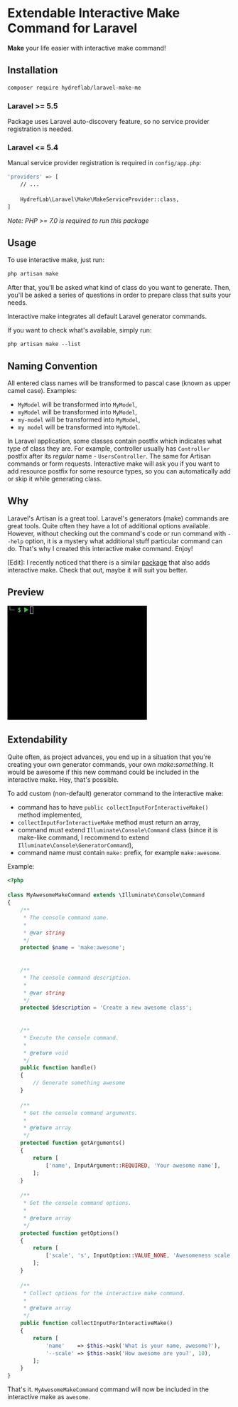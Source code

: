 # Extendable Interactive Make Command for Laravel

**Make** your life easier with interactive make command!

## Installation

```bash
composer require hydreflab/laravel-make-me
```

### Laravel >= 5.5

Package uses Laravel auto-discovery feature, so no service provider registration is needed.

### Laravel <= 5.4

Manual service provider registration is required in `config/app.php`:

```bash
'providers' => [
    // ...
    
    HydrefLab\Laravel\Make\MakeServiceProvider::class,
]
```

*Note: PHP >= 7.0 is required to run this package*

## Usage

To use interactive make, just run:

```bash
php artisan make
```

After that, you'll be asked what kind of class do you want to generate. Then, you'll be asked a 
series of questions in order to prepare class that suits your needs.

Interactive make integrates all default Laravel generator commands.

If you want to check what's available, simply run:

```
php artisan make --list
```

## Naming Convention

All entered class names will be transformed to pascal case (known as upper camel case).
Examples:
* `MyModel` will be transformed into `MyModel`,
* `myModel` will be transformed into `MyModel`,
* `my-model` will be transformed into `MyModel`,
* `my model` will be transformed into `MyModel`.

In Laravel application, some classes contain postfix which indicates what type of class they are. For example,
controller usually has `Controller` postfix after its _regular_ name - `UsersController`. The same for Artisan commands
or form requests. Interactive make will ask you if you want to add resource postfix for some resource types, so you can
automatically add or skip it while generating class.

## Why

Laravel's Artisan is a great tool. Laravel's generators (make) commands are great tools. Quite 
often they have a lot of additional options available. However, without checking out the command's 
code or run command with `--help` option, it is a mystery what additional stuff particular
command can do. That's why I created this interactive make command. Enjoy!

[Edit]: I recently noticed that there is a similar [package](https://github.com/laracademy/interactive-make) that also
adds interactive make. Check that out, maybe it will suit you better.

## Preview

![Preview](preview.gif)

## Extendability

Quite often, as project advances, you end up in a situation that you're creating your own generator
commands, your own _make:something_. It would be awesome if this new command could be included
in the interactive make. Hey, that's possible.

To add custom (non-default) generator command to the interactive make:
* command has to have `public collectInputForInteractiveMake()` method implemented,
* `collectInputForInteractiveMake` method must return an array,
* command must extend `Illuminate\Console\Command` class (since it is make-like command, I recommend to extend `Illuminate\Console\GeneratorCommand`),
* command name must contain `make:` prefix, for example `make:awesome`.

Example:
```php
<?php

class MyAwesomeMakeCommand extends \Illuminate\Console\Command
{
    /**
     * The console command name.
     *
     * @var string
     */
    protected $name = 'make:awesome';
    

    /**
     * The console command description.
     *
     * @var string
     */
    protected $description = 'Create a new awesome class';
    

    /**
     * Execute the console command.
     *
     * @return void
     */
    public function handle()
    {
        // Generate something awesome
    }
    
    /**
     * Get the console command arguments.
     *
     * @return array
     */
    protected function getArguments()
    {
        return [
            ['name', InputArgument::REQUIRED, 'Your awesome name'],
        ];
    }
    
    /**
     * Get the console command options.
     *
     * @return array
     */
    protected function getOptions()
    {
        return [
            ['scale', 's', InputOption::VALUE_NONE, 'Awesomeness scale.'],
        ];
    }
    
    /**
     * Collect options for the interactive make command.
     * 
     * @return array
     */
    public function collectInputForInteractiveMake()
    {
        return [
            'name'    => $this->ask('What is your name, awesome?'),
            '--scale' => $this->ask('How awesome are you?', 10),
        ];
    }
}
```

That's it. `MyAwesomeMakeCommand` command will now be included in the interactive make as `awesome`.